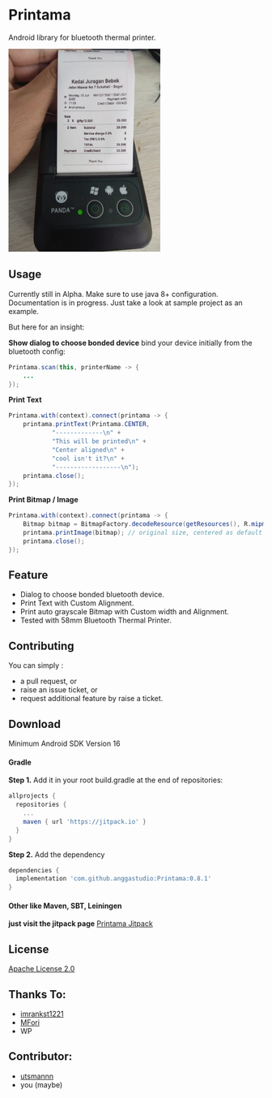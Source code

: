 # Printama
Android library for bluetooth thermal printer.

![Sample 1](images/struk_belanja.jpeg)

## Usage
Currently still in Alpha. Make sure to use java 8+ configuration.
Documentation is in progress. Just take a look at sample project as an
example.

But here for an insight:

**Show dialog to choose bonded device** bind your device initially from
the bluetooth config:
```java
Printama.scan(this, printerName -> {
    ...
});
```

**Print Text**
```java
Printama.with(context).connect(printama -> {
    printama.printText(Printama.CENTER,
            "-------------\n" +
            "This will be printed\n" +
            "Center aligned\n" +
            "cool isn't it?\n" +
            "------------------\n");
    printama.close();
});
```

**Print Bitmap / Image**
```java
Printama.with(context).connect(printama -> {
    Bitmap bitmap = BitmapFactory.decodeResource(getResources(), R.mipmap.ic_launcher);
    printama.printImage(bitmap); // original size, centered as default
    printama.close();
});
```


## Feature
* Dialog to choose bonded bluetooth device.
* Print Text with Custom Alignment.
* Print auto grayscale Bitmap with Custom width and Alignment.
* Tested with 58mm Bluetooth Thermal Printer.


## Contributing

You can simply :
* a pull request, or
* raise an issue ticket, or
* request additional feature by raise a ticket.


## Download

Minimum Android SDK Version 16

#### Gradle
**Step 1.** Add it in your root build.gradle at the end of repositories:
```gradle
allprojects {
  repositories {
    ...
    maven { url 'https://jitpack.io' }
  }
}
```

**Step 2.** Add the dependency
```gradle
dependencies {
  implementation 'com.github.anggastudio:Printama:0.8.1'
}
```
#### Other like Maven, SBT, Leiningen
**just visit the jitpack page**
[Printama Jitpack](https://jitpack.io/#anggastudio/Printama)

## License

[Apache License 2.0](LICENSE)


## Thanks To:

- [imrankst1221](https://github.com/imrankst1221/Thermal-Printer-in-Android)
- [MFori](https://github.com/MFori/Android-Bluetooth-Printer)
- WP

## Contributor:

- [utsmannn](https://github.com/utsmannn)
- you (maybe)
